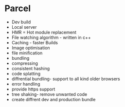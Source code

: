 # Parcel
- Dev build
- Local server
- HMR = Hot module replacement
- File watching algorithm -  written in c++
- Caching  - faster Builds
- Image optimisation 
- file minification
- bundling
- compressing
- consistent hashing
- code splatting
- diffrential bundling- support to all kind older browsers
- error handling
- provide https support
- tree shaking- remove unwanted code
- create diffrent dev and production bundle

